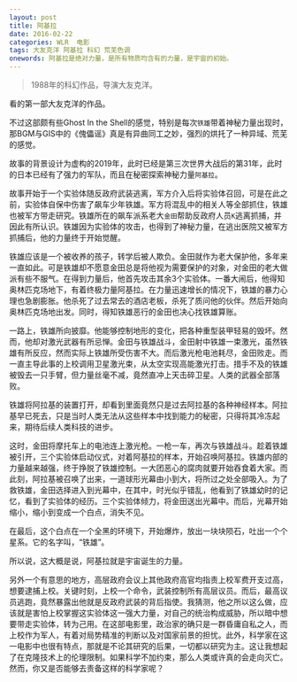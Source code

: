 ```yaml
---
layout: post
title: 阿基拉
date: 2016-02-22
categories: WLR  电影
tags: 大友克洋 阿基拉 科幻 荒芜色调
onewords: 阿基拉是绝对力量，是所有物质均含有的力量，是宇宙的初始。
---
```

> 1988年的科幻作品，导演大友克洋。

看的第一部大友克洋的作品。

不过这部颇有些Ghost In the Shell的感觉，特别是每次`铁雄`带着神秘力量出现时，那BGM与GIS中的《傀儡谣》真是有异曲同工之妙，强烈的烘托了一种异域、荒芜的感觉。

故事的背景设计为虚构的2019年，此时已经是第三次世界大战后的第31年，此时的日本已经有了强力的军队，而且在秘密探索神秘力量`阿基拉`。

故事开始于一个实验体随反政府武装逃离，军方介入后将实验体召回，可是在此之前，实验体自保中伤害了飙车少年铁雄。军方将混乱中的相关人等全部抓住，铁雄也被军方带走研究。铁雄所在的飙车派系老大`金田`帮助反政府人员`K`逃离抓捕，并因此有所认识。铁雄因为实验体的攻击，也得到了神秘力量，在逃出医院又被军方抓捕后，他的力量终于开始觉醒。

铁雄应该是一个被收养的孩子，转学后被人欺负。金田就作为老大保护他，多年来一直如此。可是铁雄却不愿意金田总是将他视为需要保护的对象，对金田的老大做派有些不服气。在得到力量后，他首先攻击其余3个实验体。一番大闹后，他得知奥林匹克场地下，有着终极力量阿基拉。在力量迅速增长的情况下，铁雄的暴力心理也急剧膨胀。他杀死了过去常去的酒店老板，杀死了质问他的伙伴。然后开始向奥林匹克场地出发。同时，得知铁雄恶行的金田也决心找铁雄算账。

一路上，铁雄所向披靡。他能够控制地形的变化，把各种重型装甲轻易的毁坏。然而，他却对激光武器有所忌惮。金田与铁雄战斗，金田射中铁雄一束激光，虽然铁雄有所反应，然而实际上铁雄所受伤害不大。而后激光枪电池耗尽，金田败走。而一直主导此事的上校调用卫星激光束，从太空实现高能激光打击。措手不及的铁雄被毁去一只手臂，但力量丝毫不减，竟然直冲上天击碎卫星。人类的武器全部落败。

铁雄将阿拉基的装置打开，却看到里面竟然只是过去阿拉基的各种神经样本。阿拉基早已死去，只是当时人类无法从这些样本中找到能力的秘密，只得将其冷冻起来，期待后续人类科技的进步。

这时，金田将摩托车上的电池连上激光枪。一枪一车，再次与铁雄战斗。趁着铁雄被引开，三个实验体启动仪式，对着阿基拉的样本，开始召唤阿基拉。铁雄内部的力量越来越强，终于挣脱了铁雄控制。一大团恶心的腐肉就要开始吞食着大家。而此刻，阿拉基被召唤了出来，一道球形光幕由小到大，将所过之处全部吸入。为了救铁雄，金田选择进入到光幕中，在其中，时光似乎错乱，他看到了铁雄幼时的记忆，看到了实验体的经历。三个实验体倾力，将金田送出光幕中。而后，光幕开始缩小，缩小到变成一个白点，消失不见。

在最后，这个白点在一个全黑的环境下，开始爆炸，放出一块块陨石，吐出一个个星系。它的名字叫，“铁雄”。

所以说，这大概是说，阿基拉就是宇宙诞生的力量。

另外一个有意思的地方，高层政府会议上其他政府高官均指责上校军费开支过高，想要逮捕上校。关键时刻，上校一个命令，武装控制所有高层议员。而后，最高议员逃跑，竟然暴露出他就是反政府武装的背后指使。我猜测，他之所以这么做，应该就是害怕上校掌握这实验体这一强大力量，对自己的统治构成威胁，所以暗中想要带走实验体，转为己用。在这部电影里，政治家的确只是一群昏庸自私之人，而上校作为军人，有着对局势精准的判断以及对国家前景的担忧。此外，科学家在这一电影中也很有特点，那就是不论其研究的后果，一切都以研究为主。这让我想起了在克隆技术上的伦理限制。如果科学不加约束，那么人类或许真的会走向灭亡。然而，你又是否能够去责备这样的科学家呢？

